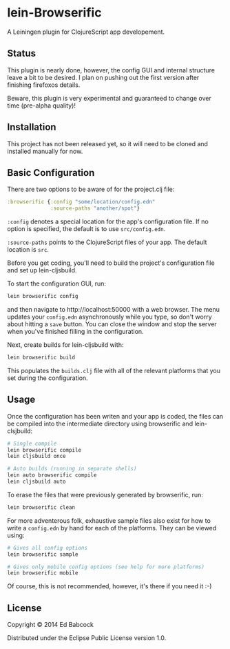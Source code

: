 # lein-Browserific

A Leiningen plugin for ClojureScript app developement.

## Status

This plugin is nearly done, however, the config GUI and internal
structure leave a bit to be desired. I plan on pushing out the first
version after finishing firefoxos details. 

Beware, this plugin is very experimental and guaranteed to change
over time (pre-alpha quality)! 

## Installation

This project has not been released yet, so it will need to be cloned and
installed manually for now.

## Basic Configuration

There are two options to be aware of for the project.clj file:

```clj
:browserific {:config "some/location/config.edn"
              :source-paths "another/spot"}
```

`:config` denotes a special location for the app's configuration
file. If no option is specified, the default is to use `src/config.edn`.

`:source-paths` points to the ClojureScript files of your app. The
default location is `src`.


Before you get coding, you'll need to build the project's configuration
file and set up lein-cljsbuild. 

To start the configuration GUI, run:

```sh
lein browserific config 
```

and then navigate to http://localhost:50000 with a web browser. The menu
updates your `config.edn` asynchronously while you type, so don't worry
about hitting a `save` button. You can close the window and stop the
server when you've finished filling in the configuration.

Next, create builds for lein-cljsbuild with:

```sh
lein browserific build
```

This populates the `builds.clj` file with all of the relevant platforms
that you set during the configuration.

## Usage

Once the configuration has been writen and your app is coded, the files
can be compiled into the intermediate directory using browserific and
lein-clsjbuild:

```sh
# Single compile
lein browserific compile
lein cljsbuild once

# Auto builds (running in separate shells)
lein auto browserific compile
lein cljsbuild auto
```

To erase the files that were previously generated by browserific, run:

```sh
lein browserific clean
```

For more adventerous folk, exhaustive sample files also exist for how to
write a `config.edn` by hand for each of the platforms. They can be
viewed using:  

```sh
# Gives all config options
lein browserific sample

# Gives only mobile config options (see help for more platforms)
lein browserific mobile
```
Of course, this is not recommended, however, it's there if you need it :-)


## License

Copyright © 2014 Ed Babcock

Distributed under the Eclipse Public License version 1.0.
